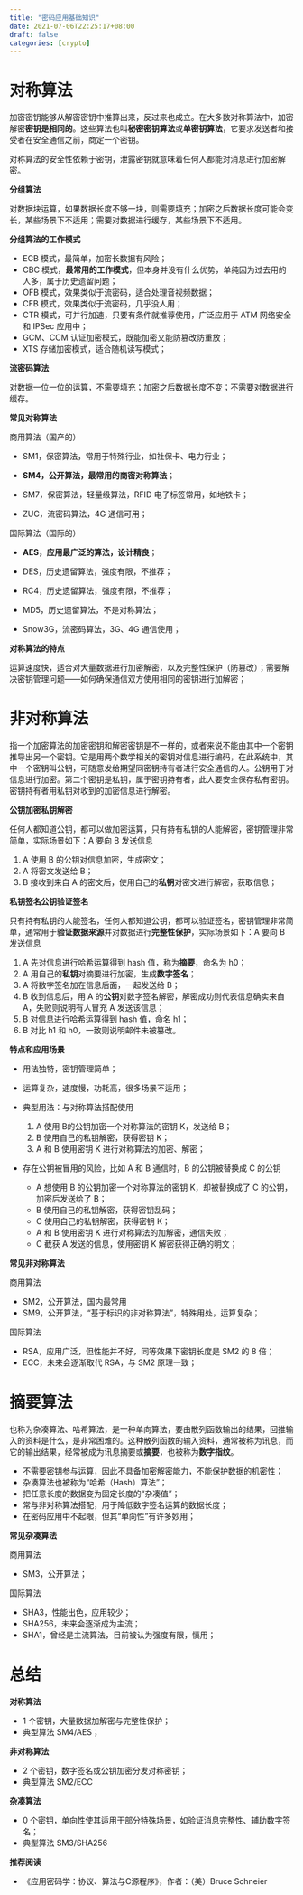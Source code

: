 ```yaml
---
title: "密码应用基础知识"
date: 2021-07-06T22:25:17+08:00
draft: false
categories: [crypto]
---
```


# 对称算法

加密密钥能够从解密密钥中推算出来，反过来也成立。在大多数对称算法中，加密解密**密钥是相同的**。这些算法也叫**秘密密钥算法**或**单密钥算法**，它要求发送者和接受者在安全通信之前，商定一个密钥。

对称算法的安全性依赖于密钥，泄露密钥就意味着任何人都能对消息进行加密解密。

**分组算法**

对数据块运算，如果数据长度不够一块，则需要填充；加密之后数据长度可能会变长，某些场景下不适用；需要对数据进行缓存，某些场景下不适用。

**分组算法的工作模式**

- ECB 模式，最简单，加密长数据有风险；
- CBC 模式，**最常用的工作模式**，但本身并没有什么优势，单纯因为过去用的人多，属于历史遗留问题；
- OFB 模式，效果类似于流密码，适合处理音视频数据；
- CFB 模式，效果类似于流密码，几乎没人用；
- CTR 模式，可并行加速，只要有条件就推荐使用，广泛应用于 ATM 网络安全和 IPSec 应用中；
- GCM、CCM 认证加密模式，既能加密又能防篡改防重放；
- XTS 存储加密模式，适合随机读写模式；

<!--more-->

**流密码算法**

对数据一位一位的运算，不需要填充；加密之后数据长度不变；不需要对数据进行缓存。

**常见对称算法**

商用算法（国产的）

- SM1，保密算法，常用于特殊行业，如社保卡、电力行业；

- **SM4，公开算法，最常用的商密对称算法**；

- SM7，保密算法，轻量级算法，RFID 电子标签常用，如地铁卡；

- ZUC，流密码算法，4G 通信可用；

国际算法（国际的）

- **AES，应用最广泛的算法，设计精良**；

- DES，历史遗留算法，强度有限，不推荐；

- RC4，历史遗留算法，强度有限，不推荐；

- MD5，历史遗留算法，不是对称算法；

- Snow3G，流密码算法，3G、4G 通信使用；

**对称算法的特点**

运算速度快，适合对大量数据进行加密解密，以及完整性保护（防篡改）；需要解决密钥管理问题——如何确保通信双方使用相同的密钥进行加解密；

# 非对称算法

指一个加密算法的加密密钥和解密密钥是不一样的，或者来说不能由其中一个密钥推导出另一个密钥。它是用两个数学相关的密钥对信息进行编码，在此系统中，其中一个密钥叫公钥，可随意发给期望同密钥持有者进行安全通信的人。公钥用于对信息进行加密。第二个密钥是私钥，属于密钥持有者，此人要安全保存私有密钥。密钥持有者用私钥对收到的加密信息进行解密。

**公钥加密私钥解密**

任何人都知道公钥，都可以做加密运算，只有持有私钥的人能解密，密钥管理非常简单，实际场景如下：A 要向 B 发送信息

1. A 使用 B 的公钥对信息加密，生成密文；
2. A 将密文发送给 B；
3. B 接收到来自 A 的密文后，使用自己的**私钥**对密文进行解密，获取信息；

**私钥签名公钥验证签名**

只有持有私钥的人能签名，任何人都知道公钥，都可以验证签名，密钥管理非常简单，通常用于**验证数据来源**并对数据进行**完整性保护**，实际场景如下：A 要向 B 发送信息

1. A 先对信息进行哈希运算得到 hash 值，称为**摘要**，命名为 h0；
2. A 用自己的**私钥**对摘要进行加密，生成**数字签名**；
3. A 将数字签名加在信息后面，一起发送给 B；
4. B 收到信息后，用 A 的**公钥**对数字签名解密，解密成功则代表信息确实来自 A，失败则说明有人冒充 A 发送该信息；
5. B 对信息进行哈希运算得到 hash 值，命名 h1；
6. B 对比 h1 和 h0，一致则说明邮件未被篡改。

**特点和应用场景**

- 用法独特，密钥管理简单；

- 运算复杂，速度慢，功耗高，很多场景不适用；

- 典型用法：与对称算法搭配使用
  1. A 使用 B的公钥加密一个对称算法的密钥 K，发送给 B；
  2. B 使用自己的私钥解密，获得密钥 K；
  3. A 和 B 使用密钥 K 进行对称算法的加密、解密；

- 存在公钥被冒用的风险，比如 A 和 B 通信时，B 的公钥被替换成 C 的公钥
  - A 想使用 B 的公钥加密一个对称算法的密钥 K，却被替换成了 C 的公钥，加密后发送给了 B；
  - B 使用自己的私钥解密，获得密钥乱码；
  - C 使用自己的私钥解密，获得密钥 K；
  - A 和 B 使用密钥 K 进行对称算法的加解密，通信失败；
  - C 截获 A 发送的信息，使用密钥 K 解密获得正确的明文；

**常见非对称算法**

商用算法

- SM2，公开算法，国内最常用
- SM9，公开算法，“基于标识的非对称算法”，特殊用处，运算复杂；

国际算法

- RSA，应用广泛，但性能并不好，同等效果下密钥长度是 SM2 的 8 倍；
- ECC，未来会逐渐取代 RSA，与 SM2 原理一致；

# 摘要算法

也称为杂凑算法、哈希算法，是一种单向算法，要由散列函数输出的结果，回推输入的资料是什么，是非常困难的。这种散列函数的输入资料，通常被称为讯息，而它的输出结果，经常被成为讯息摘要或**摘要**，也被称为**数字指纹**。

- 不需要密钥参与运算，因此不具备加密解密能力，不能保护数据的机密性；
- 杂凑算法也被称为“哈希（Hash）算法”；
- 把任意长度的数据变为固定长度的“杂凑值”；
- 常与非对称算法搭配，用于降低数字签名运算的数据长度；
- 在密码应用中不起眼，但其“单向性”有许多妙用；

**常见杂凑算法**

商用算法

- SM3，公开算法；

国际算法

- SHA3，性能出色，应用较少；
- SHA256，未来会逐渐成为主流；
- SHA1，曾经是主流算法，目前被认为强度有限，慎用；

# 总结

**对称算法**

- 1 个密钥，大量数据加解密与完整性保护；
- 典型算法 SM4/AES；

**非对称算法**

- 2 个密钥，数字签名或公钥加密分发对称密钥；
- 典型算法 SM2/ECC

**杂凑算法**

- 0 个密钥，单向性使其适用于部分特殊场景，如验证消息完整性、辅助数字签名；
- 典型算法 SM3/SHA256

**推荐阅读**

- 《应用密码学：协议、算法与C源程序》，作者：（美）Bruce Schneier
